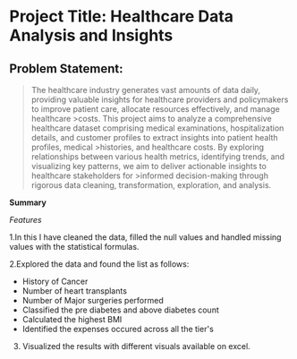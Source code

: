# Project Title: Healthcare Data Analysis and Insights
## Problem Statement: 
>The healthcare industry generates vast amounts of data daily, providing valuable insights for healthcare providers and policymakers to improve patient care, allocate resources effectively, and manage healthcare >costs. This project aims to analyze a comprehensive healthcare dataset comprising medical examinations, hospitalization details, and customer profiles to extract insights into patient health profiles, medical >histories, and healthcare costs. By exploring relationships between various health metrics, identifying trends, and visualizing key patterns, we aim to deliver actionable insights to healthcare stakeholders for >informed decision-making through rigorous data cleaning, transformation, exploration, and analysis. 

**Summary**

_Features_

1.In this I have cleaned the data, filled the null values and handled missing values with the statistical formulas.

2.Explored the data and found the list as follows:

- History of Cancer
- Number of heart transplants
- Number of Major surgeries performed
- Classified the pre diabetes and above diabetes count
- Calculated the highest BMI
- Identified the expenses occured across all the tier's

3. Visualized the results with different visuals available on excel.
